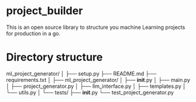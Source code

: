 # project_builder
This is an open source library to structure you machine Learning projects for production in a go. 

# Directory structure
ml_project_generator/
│
├── setup.py
├── README.md
├── requirements.txt
│
├── ml_project_generator/
│   ├── __init__.py
│   ├── main.py
│   ├── project_generator.py
│   ├── llm_interface.py
│   ├── templates.py
│   └── utils.py
│
└── tests/
    ├── __init__.py
    └── test_project_generator.py
